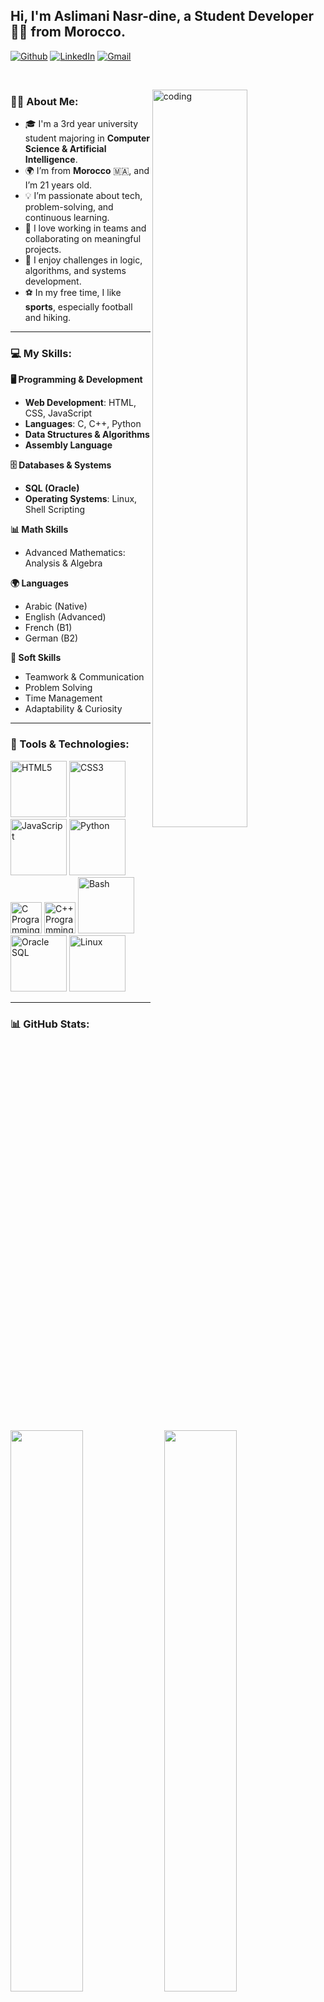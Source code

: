 ## Hi, I'm Aslimani Nasr-dine, a Student Developer 👨‍💻 from Morocco.

<!-- Badges (update your links if needed) -->
[![Github](https://img.shields.io/badge/-Github-000?style=flat&logo=Github&logoColor=white)](https://github.com/your-github-username)
[![LinkedIn](https://img.shields.io/badge/-LinkedIn-blue?style=flat&logo=Linkedin&logoColor=white)](https://www.linkedin.com/in/your-link/)
[![Gmail](https://img.shields.io/badge/-Gmail-c14438?style=flat&logo=Gmail&logoColor=white)](mailto:your-email@gmail.com)

&nbsp;

<!-- About me -->
<img width="55%" align="right" alt="coding" src="https://raw.githubusercontent.com/onimur/.github/master/.resources/git-header.svg" />

### 👨‍🎓 About Me:
- 🎓 I'm a 3rd year university student majoring in **Computer Science & Artificial Intelligence**.
- 🌍 I’m from **Morocco** 🇲🇦, and I’m 21 years old.
- 💡 I’m passionate about tech, problem-solving, and continuous learning.
- 🤝 I love working in teams and collaborating on meaningful projects.
- 🧠 I enjoy challenges in logic, algorithms, and systems development.
- ⚽ In my free time, I like **sports**, especially football and hiking.

---

### 💻 My Skills:

**🖥️ Programming & Development**
- **Web Development**: HTML, CSS, JavaScript  
- **Languages**: C, C++, Python  
- **Data Structures & Algorithms**  
- **Assembly Language**  

**🗄️ Databases & Systems**
- **SQL (Oracle)**  
- **Operating Systems**: Linux, Shell Scripting  

**📊 Math Skills**
- Advanced Mathematics: Analysis & Algebra

**🌍 Languages**
- Arabic (Native)  
- English (Advanced)  
- French (B1)  
- German (B2)

**🧠 Soft Skills**
- Teamwork & Communication  
- Problem Solving  
- Time Management  
- Adaptability & Curiosity  

---

### 🔧 Tools & Technologies:

<p>
  <img src="https://www.vectorlogo.zone/logos/w3_html5/w3_html5-ar21.svg" alt="HTML5" width="90px"/>
  <img src="https://www.vectorlogo.zone/logos/w3_css/w3_css-ar21.svg" alt="CSS3" width="90px"/>
  <img src="https://www.vectorlogo.zone/logos/javascript/javascript-ar21.svg" alt="JavaScript" width="90px"/>
  <img src="https://www.vectorlogo.zone/logos/python/python-ar21.svg" alt="Python" width="90px"/>
  <img src="https://upload.wikimedia.org/wikipedia/commons/1/18/C_Programming_Language.svg" alt="C Programming" width="50px"/>
  <img src="https://upload.wikimedia.org/wikipedia/commons/1/18/ISO_C%2B%2B_Logo.svg" alt="C++ Programming" width="50px"/>
  <img src="https://www.vectorlogo.zone/logos/gnu_bash/gnu_bash-ar21.svg" alt="Bash" width="90px"/>
  <img src="https://www.vectorlogo.zone/logos/oracle/oracle-ar21.svg" alt="Oracle SQL" width="90px"/>
  <img src="https://www.vectorlogo.zone/logos/linux/linux-ar21.svg" alt="Linux" width="90px"/>
</p>

---

### 📊 GitHub Stats:

<p>
  <img width="48%" src="https://github-readme-stats.vercel.app/api?username=your-github-username&show_icons=true&theme=radical" />
  <img width="48%" src="https://github-readme-stats.vercel.app/api/top-langs/?username=your-github-username&layout=compact&theme=radical" />
</p>

---

### 🚀 Projects I'm Working On:

<!-- Replace with your own project links -->
<p align="center">
  <a href="https://github.com/your-github-username/your-project">
    <img align="center" src="https://github-readme-stats.vercel.app/api/pin/?username=your-github-username&repo=your-project" />
  </a>
</p>

<!-- This readme was customized for Aslimani Nasr-dine -->

